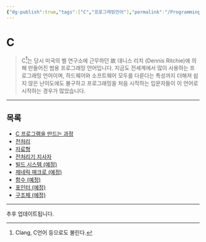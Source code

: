 ```yaml
---
{"dg-publish":true,"tags":["C","프로그래밍언어"],"permalink":"/ProgrammingLanguage/C/Home/","dgPassFrontmatter":true,"created":"2024-02-06T20:25:23.214+09:00","updated":"2024-08-02T16:19:50.827+09:00"}
---
```



# C

> C[^1]는 당시 미국의 벨 연구소에 근무하던 故 데니스 리치 (Dennis Ritchie)에 의해 만들어진 범용 프로그래밍 언어입니다. 지금도 전세계에서 많이 사용하는 프로그래밍 언어이며, 하드웨어와 소프트웨어 모두를 다룬다는 특성까지 더해져 쉽지 않은 난이도에도 불구하고 프로그래밍을 처음 시작하는 입문자들이 이 언어로 시작하는 경우가 많았습니다.

---

## 목록

+ [C 프로그램을 만드는 과정](Phases_of_Translation.md)
+ [전처리](Preprocessing.md)
+ [자료형](ProgrammingLanguage/C/Data_Type.md)
+ [전처리기 지사자](Preprocessing_Directive.md)
+ [빌드 시스템 (예정)](Build_System.md)
+ [제네릭 매크로 (예정)](ProgrammingLanguage/C/Generic.md)
+ [함수 (예정)](ProgrammingLanguage/C/Function.md)
+ [포인터 (예정)](Pointer.md)
+ [구조체 (예정)](ProgrammingLanguage/C/Struct.md)

---
추후 업데이트됩니다.

[^1]: Clang, C언어 등으로도 불린다.